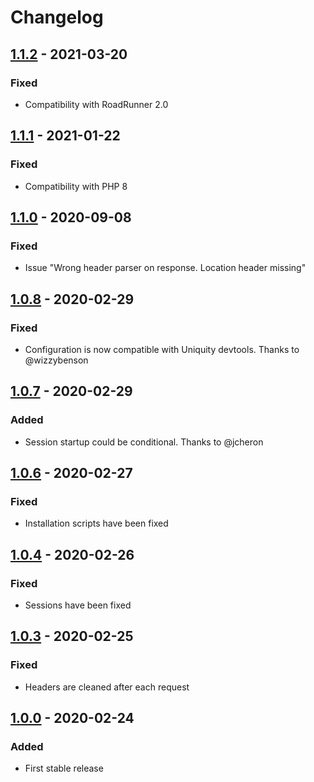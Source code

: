 # Changelog
## [1.1.2] - 2021-03-20

### Fixed

- Compatibility with RoadRunner 2.0

## [1.1.1] - 2021-01-22

### Fixed

- Compatibility with PHP 8

## [1.1.0] - 2020-09-08

### Fixed

- Issue "Wrong header parser on response. Location header missing"

## [1.0.8] - 2020-02-29

### Fixed

- Configuration is now compatible with Uniquity devtools. Thanks to @wizzybenson

## [1.0.7] - 2020-02-29

### Added

- Session startup could be conditional. Thanks to @jcheron

## [1.0.6] - 2020-02-27

### Fixed

- Installation scripts have been fixed

## [1.0.4] - 2020-02-26

### Fixed

- Sessions have been fixed

## [1.0.3] - 2020-02-25

### Fixed

- Headers are cleaned after each request

## [1.0.0] - 2020-02-24

### Added

- First stable release

[1.1.2]: https://github.com/Lapinskas/roadrunner-ubiquity/releases/tag/1.1.2
[1.1.1]: https://github.com/Lapinskas/roadrunner-ubiquity/releases/tag/1.1.1
[1.1.0]: https://github.com/Lapinskas/roadrunner-ubiquity/releases/tag/1.1.0
[1.0.8]: https://github.com/Lapinskas/roadrunner-ubiquity/releases/tag/1.0.8
[1.0.7]: https://github.com/Lapinskas/roadrunner-ubiquity/releases/tag/1.0.7
[1.0.6]: https://github.com/Lapinskas/roadrunner-ubiquity/releases/tag/1.0.6
[1.0.4]: https://github.com/Lapinskas/roadrunner-ubiquity/releases/tag/1.0.4
[1.0.3]: https://github.com/Lapinskas/roadrunner-ubiquity/releases/tag/1.0.3
[1.0.0]: https://github.com/Lapinskas/roadrunner-ubiquity/releases/tag/1.0.0
